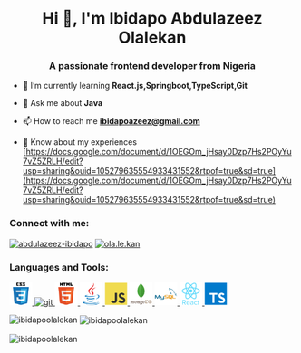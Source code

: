 <h1 align="center">Hi 👋, I'm Ibidapo Abdulazeez Olalekan</h1>
<h3 align="center">A passionate frontend developer from Nigeria</h3>

- 🌱 I’m currently learning **React.js,Springboot,TypeScript,Git**

- 💬 Ask me about **Java**

- 📫 How to reach me **ibidapoazeez@gmail.com**

- 📄 Know about my experiences [https://docs.google.com/document/d/1OEGOm_jHsay0Dzp7Hs2POyYu7vZ5ZRLH/edit?usp=sharing&ouid=105279635554933431552&rtpof=true&sd=true](https://docs.google.com/document/d/1OEGOm_jHsay0Dzp7Hs2POyYu7vZ5ZRLH/edit?usp=sharing&ouid=105279635554933431552&rtpof=true&sd=true)

<h3 align="left">Connect with me:</h3>
<p align="left">
<a href="https://linkedin.com/in/abdulazeez-ibidapo" target="blank"><img align="center" src="https://raw.githubusercontent.com/rahuldkjain/github-profile-readme-generator/master/src/images/icons/Social/linked-in-alt.svg" alt="abdulazeez-ibidapo" height="30" width="40" /></a>
<a href="https://instagram.com/ola.le.kan" target="blank"><img align="center" src="https://raw.githubusercontent.com/rahuldkjain/github-profile-readme-generator/master/src/images/icons/Social/instagram.svg" alt="ola.le.kan" height="30" width="40" /></a>
</p>

<h3 align="left">Languages and Tools:</h3>
<p align="left"> <a href="https://www.w3schools.com/css/" target="_blank" rel="noreferrer"> <img src="https://raw.githubusercontent.com/devicons/devicon/master/icons/css3/css3-original-wordmark.svg" alt="css3" width="40" height="40"/> </a> <a href="https://git-scm.com/" target="_blank" rel="noreferrer"> <img src="https://www.vectorlogo.zone/logos/git-scm/git-scm-icon.svg" alt="git" width="40" height="40"/> </a> <a href="https://www.w3.org/html/" target="_blank" rel="noreferrer"> <img src="https://raw.githubusercontent.com/devicons/devicon/master/icons/html5/html5-original-wordmark.svg" alt="html5" width="40" height="40"/> </a> <a href="https://www.java.com" target="_blank" rel="noreferrer"> <img src="https://raw.githubusercontent.com/devicons/devicon/master/icons/java/java-original.svg" alt="java" width="40" height="40"/> </a> <a href="https://developer.mozilla.org/en-US/docs/Web/JavaScript" target="_blank" rel="noreferrer"> <img src="https://raw.githubusercontent.com/devicons/devicon/master/icons/javascript/javascript-original.svg" alt="javascript" width="40" height="40"/> </a> <a href="https://www.mongodb.com/" target="_blank" rel="noreferrer"> <img src="https://raw.githubusercontent.com/devicons/devicon/master/icons/mongodb/mongodb-original-wordmark.svg" alt="mongodb" width="40" height="40"/> </a> <a href="https://www.mysql.com/" target="_blank" rel="noreferrer"> <img src="https://raw.githubusercontent.com/devicons/devicon/master/icons/mysql/mysql-original-wordmark.svg" alt="mysql" width="40" height="40"/> </a> <a href="https://reactjs.org/" target="_blank" rel="noreferrer"> <img src="https://raw.githubusercontent.com/devicons/devicon/master/icons/react/react-original-wordmark.svg" alt="react" width="40" height="40"/> </a> <a href="https://www.typescriptlang.org/" target="_blank" rel="noreferrer"> <img src="https://raw.githubusercontent.com/devicons/devicon/master/icons/typescript/typescript-original.svg" alt="typescript" width="40" height="40"/> </a> </p>

<p><img align="left" src="https://github-readme-stats.vercel.app/api/top-langs?username=ibidapoolalekan&show_icons=true&locale=en&layout=compact" alt="ibidapoolalekan" /></p>

<p>&nbsp;<img align="center" src="https://github-readme-stats.vercel.app/api?username=ibidapoolalekan&show_icons=true&locale=en" alt="ibidapoolalekan" /></p>

<p><img align="center" src="https://github-readme-streak-stats.herokuapp.com/?user=ibidapoolalekan&" alt="ibidapoolalekan" /></p>
